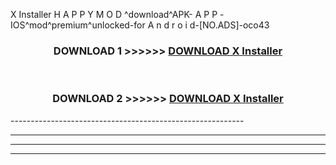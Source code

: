 X Installer  H A P P Y M O D ^download^APK- A P P -IOS^mod^premium^unlocked-for A n d r o i d-[NO.ADS]-oco43



<div align="center">

<h3>DOWNLOAD 1 >>>>>> <a href="https://en-mod.web.app/?en= X Installer ">DOWNLOAD X Installer  </a></h3><br>

<h3>DOWNLOAD 2 >>>>>> <a href="https://en-mod.web.app/?en= X Installer ">DOWNLOAD X Installer  </a></h3>

</div>
----------------------------------------------------------

----------------------------------------------------------

----------------------------------------------------------

----------------------------------------------------------




